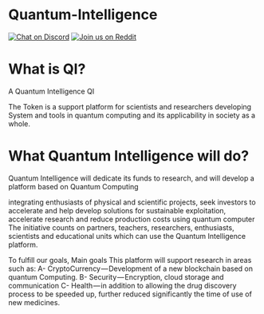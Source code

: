 # Quantum-Intelligence
[![Chat on Discord](https://img.shields.io/badge/chat-on%20discord-7289da.svg)](https://discordapp.com/invite/ymbEBWK)
[![Join us on Reddit](https://img.shields.io/badge/reddit-QuantumIntelligence-red.svg)](https://www.reddit.com/user/Quantum-intelligence/comments/b096oy/token_quanto_intelligence/)

# What is QI? 
A Quantum Intelligence QI

The Token is a support platform for scientists and researchers developing System and tools in quantum computing and its applicability in society as a whole.


# What Quantum Intelligence will do?
Quantum Intelligence will dedicate its funds to research, and will develop a platform based on Quantum Computing

integrating enthusiasts of physical and scientific projects, seek investors to accelerate and help develop solutions for sustainable exploitation, accelerate research and reduce production costs using quantum computer The initiative counts on partners, teachers, researchers, enthusiasts, scientists and educational units which can use the Quantum Intelligence platform.

To fulfill our goals, Main goals This platform will support research in areas such as: A- CryptoCurrency — Development of a new blockchain based on quantum Computing. B- Security — Encryption, cloud storage and communication C- Health — in addition to allowing the drug discovery process to be speeded up, further reduced significantly the time of use of new medicines.


